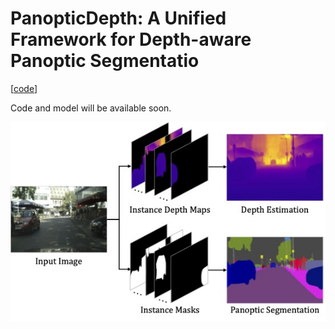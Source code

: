# PanopticDepth: A Unified Framework for Depth-aware Panoptic Segmentatio

[[code](https://github.com/NaiyuGao/PanopticDepth)]

Code and model will be available soon.

![PanopticDepth](PanopticDepth.jpg)
